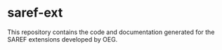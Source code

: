 # saref-ext
This repository contains the code and documentation generated for the SAREF extensions developed by OEG.
